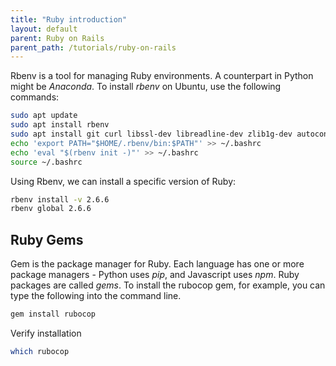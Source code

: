 ```yaml
---
title: "Ruby introduction"
layout: default
parent: Ruby on Rails
parent_path: /tutorials/ruby-on-rails
---
```

Rbenv is a tool for managing Ruby environments. A counterpart in Python might be *Anaconda*. To install *rbenv* on Ubuntu, use the following commands:
```bash
sudo apt update
sudo apt install rbenv
sudo apt install git curl libssl-dev libreadline-dev zlib1g-dev autoconf bison build-essential libyaml-dev libreadline-dev libncurses5-dev libffi-dev libgdbm-dev
echo 'export PATH="$HOME/.rbenv/bin:$PATH"' >> ~/.bashrc
echo 'eval "$(rbenv init -)"' >> ~/.bashrc
source ~/.bashrc
```

Using Rbenv, we can install a specific version of Ruby:
```bash
rbenv install -v 2.6.6
rbenv global 2.6.6
```

## Ruby Gems
Gem is the package manager for Ruby. Each language has one or more package managers - Python uses *pip*, and Javascript uses *npm*. Ruby packages are called *gems*. To install the rubocop gem, for example, you can type the following into the command line.
```bash
gem install rubocop
```

Verify installation
```bash
which rubocop
```